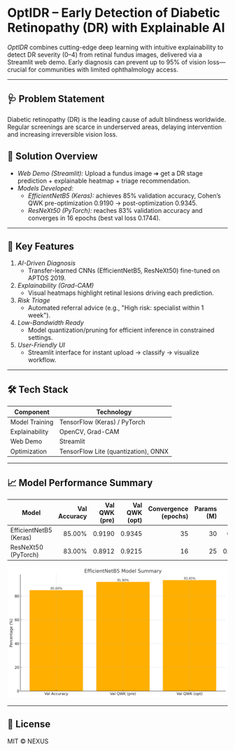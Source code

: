 # OptIDR – Early Detection of Diabetic Retinopathy (DR) with Explainable AI

*OptIDR* combines cutting-edge deep learning with intuitive explainability to detect DR severity (0–4) from retinal fundus images, delivered via a Streamlit web demo. Early diagnosis can prevent up to 95% of vision loss—crucial for communities with limited ophthalmology access.

---

## 🩺 Problem Statement
Diabetic retinopathy (DR) is the leading cause of adult blindness worldwide. Regular screenings are scarce in underserved areas, delaying intervention and increasing irreversible vision loss.

## 🚀 Solution Overview
- *Web Demo (Streamlit):* Upload a fundus image ➔ get a DR stage prediction + explainable heatmap + triage recommendation.
- *Models Developed:*
  - *EfficientNetB5 (Keras):* achieves 85% validation accuracy, Cohen’s QWK pre-optimization 0.9190 → post-optimization 0.9345.
  - *ResNeXt50 (PyTorch):* reaches 83% validation accuracy and converges in 16 epochs (best val loss 0.1744).

---

## 🔑 Key Features
1. *AI-Driven Diagnosis*  
   - Transfer-learned CNNs (EfficientNetB5, ResNeXt50) fine-tuned on APTOS 2019.  
2. *Explainability (Grad-CAM)*  
   - Visual heatmaps highlight retinal lesions driving each prediction.  
3. *Risk Triage*  
   - Automated referral advice (e.g., "High risk: specialist within 1 week").  
4. *Low-Bandwidth Ready*  
   - Model quantization/pruning for efficient inference in constrained settings.  
5. *User-Friendly UI*  
   - Streamlit interface for instant upload → classify → visualize workflow.

---

## 🛠 Tech Stack
| Component        | Technology                        |
|------------------|-----------------------------------|
| Model Training   | TensorFlow (Keras) / PyTorch      |
| Explainability   | OpenCV, Grad-CAM                  |
| Web Demo         | Streamlit                         |
| Optimization     | TensorFlow Lite (quantization), ONNX |

---

## 📈 Model Performance Summary
| Model                  | Val Accuracy | Val QWK (pre) | Val QWK (opt) | Convergence (epochs) | Params (M) | Best Val Loss |
|------------------------|-------------:|--------------:|--------------:|----------------------:|-----------:|--------------:|
| EfficientNetB5 (Keras) |       85.00% |        0.9190 |        0.9345 |                   35  |         30 |         0.033  |
| ResNeXt50 (PyTorch)    |       83.00% |        0.8912 |        0.9215 |                   16  |         25 |        0.1744 |

![EfficientNetB5 Model Summary](./results_insights/7ef5fa38-5567-454a-97b2-ca13bed961e3.png)

---

## 📄 License
MIT © NEXUS
